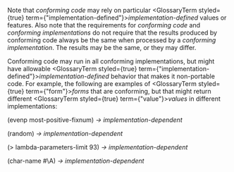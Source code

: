  



Note that *conforming code* may rely on particular <GlossaryTerm styled={true} term={"implementation-defined"}><i>implementation-defined</i></GlossaryTerm> values or features. Also note that the requirements for *conforming code* and *conforming implementations* do not require that the results produced by conforming code always be the same when processed by a *conforming implementation*. The results may be the same, or they may differ. 



Conforming code may run in all conforming implementations, but might have allowable <GlossaryTerm styled={true} term={"implementation-defined"}><i>implementation-defined</i></GlossaryTerm> behavior that makes it non-portable code. For example, the following are examples of <GlossaryTerm styled={true} term={"form"}><i>forms</i></GlossaryTerm> that are conforming, but that might return different <GlossaryTerm styled={true} term={"value"}><i>values</i></GlossaryTerm> in different implementations: 



(evenp most-positive-fixnum) *→ implementation-dependent* 



(random) *→ implementation-dependent* 



(&gt; lambda-parameters-limit 93) *→ implementation-dependent* 



(char-name #\A) *→ implementation-dependent* 



